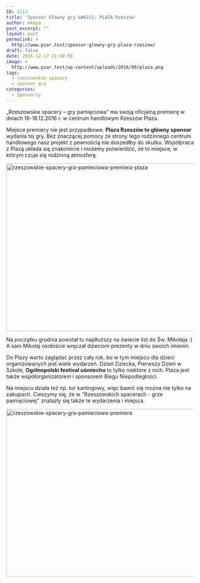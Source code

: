 ```yaml
---
ID: 1113
title: 'Sponsor Główny gry &#8211; PLAZA Rzeszów'
author: mkepa
post_excerpt: ""
layout: post
permalink: >
  http://www.psar.test/sponsor-glowny-gry-plaza-rzeszow/
draft: false
date: 2016-12-17 21:49:56
image: >
  http://www.psar.test/wp-content/uploads/2016/09/plaza.png
tags:
  - rzeszowskie spacery
  - sponsor gry
categories:
  - Sponsorzy
---
```

„Rzeszowskie spacery – gry pamięciowa" ma swoją oficjalną premierę w dniach 16-18.12.2016 r. w centrum handlowym Rzeszów Plaza.

Miejsce premiery nie jest przypadkowe. <strong>Plaza Rzeszów to główny sponsor</strong> wydania tej gry. Bez znaczącej pomocy ze strony tego rodzinnego centrum handlowego nasz projekt z pewnością nie doszedłby do skutku. Współpraca z Plazą układa się znakomicie i możemy potwierdzić, że to miejsce, w którym czuje się rodzinną atmosferę.

<a href="http://www.psar.test/wp-content/uploads/2016/12/rzeszowskie-spacery-gra-pamieciowa-premiera-plaza.jpg"><img class="alignnone size-full wp-image-1116" src="http://www.psar.test/wp-content/uploads/2016/12/rzeszowskie-spacery-gra-pamieciowa-premiera-plaza.jpg" alt="rzeszowskie-spacery-gra-pamieciowa-premiera-plaza" width="800" height="450" /></a>

Na początku grudnia powstał tu najdłuższy na świecie list do Św. Mikołaja :) A sam Mikołaj osobiście wręczał dzieciom prezenty w dniu swoich imienin.

Do Plazy warto zaglądać przez cały rok, bo w tym miejscu dla dzieci organizowanych jest wiele wydarzeń. Dzień Dziecka, Pierwszy Dzień w Szkole, <strong>Ogólnopolski festival uśmiechu</strong> to tylko niektóre z nich. Plaza jest także współorganizatorem i sponsorem Biegu Niepodległości.

Na miejscu działa też np. tor kartingowy, więc bawić się można nie tylko na zakupach. Cieszymy się, że w "Rzeszowskich spacerach - grze pamięciowej" znalazły się także te wydarzenia i miejsca.

<a href="http://www.psar.test/wp-content/uploads/2016/12/rzeszowskie-spacery-gra-pamieciowa-premiera.jpg"><img class="alignnone size-full wp-image-1115" src="http://www.psar.test/wp-content/uploads/2016/12/rzeszowskie-spacery-gra-pamieciowa-premiera.jpg" alt="rzeszowskie-spacery-gra-pamieciowa-premiera" width="800" height="450" /></a>

&nbsp;